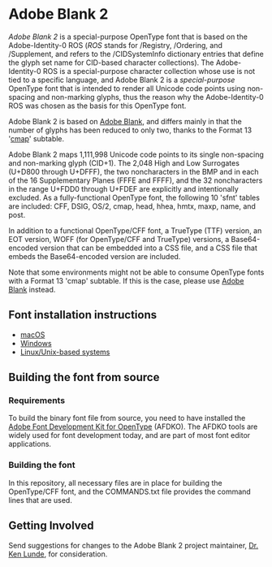 # Adobe Blank 2

*Adobe Blank 2* is a special-purpose OpenType font that is based on the Adobe-Identity-0 ROS (*ROS* stands for /Registry, /Ordering, and /Supplement, and refers to the /CIDSystemInfo dictionary entries that define the glyph set name for CID-based character collections). The Adobe-Identity-0 ROS is a special-purpose character collection whose use is not tied to a specific language, and Adobe Blank 2 is a *special-purpose* OpenType font that is intended to render all Unicode code points using non-spacing and non-marking glyphs, thus the reason why the Adobe-Identity-0 ROS was chosen as the basis for this OpenType font.

Adobe Blank 2 is based on [Adobe Blank](https://github.com/adobe-fonts/adobe-blank), and differs mainly in that the number of glyphs has been reduced to only two, thanks to the Format 13 '[cmap](http://www.microsoft.com/typography/otspec/cmap.htm)' subtable.

Adobe Blank 2 maps 1,111,998 Unicode code points to its single non-spacing and non-marking glyph (CID+1). The 2,048 High and Low Surrogates (U+D800 through U+DFFF), the two noncharacters in the BMP and in each of the 16 Supplementary Planes (FFFE and FFFF), and the 32 noncharacters in the range U+FDD0 through U+FDEF are explicitly and intentionally excluded. As a fully-functional OpenType font, the following 10 'sfnt' tables are included: CFF, DSIG, OS/2, cmap, head, hhea, hmtx, maxp, name, and post.

In addition to a functional OpenType/CFF font, a TrueType (TTF) version, an EOT version, WOFF (for OpenType/CFF and TrueType) versions, a Base64-encoded version that can be embedded into a CSS file, and a CSS file that embeds the Base64-encoded version are included.

Note that some environments might not be able to consume OpenType fonts with a Format 13 'cmap' subtable. If this is the case, please use [Adobe Blank](https://github.com/adobe-fonts/adobe-blank) instead.

## Font installation instructions

* [macOS](https://support.apple.com/en-us/HT201749)
* [Windows](https://www.microsoft.com/en-us/Typography/TrueTypeInstall.aspx)
* [Linux/Unix-based systems](https://github.com/adobe-fonts/source-code-pro/issues/17#issuecomment-8967116)

## Building the font from source

### Requirements

To build the binary font file from source, you need to have installed the [Adobe Font Development Kit for OpenType](http://www.adobe.com/devnet/opentype/afdko.html) (AFDKO). The AFDKO tools are widely used for font development today, and are part of most font editor applications.

### Building the font

In this repository, all necessary files are in place for building the OpenType/CFF font, and the COMMANDS.txt file provides the command lines that are used.

## Getting Involved

Send suggestions for changes to the Adobe Blank 2 project maintainer, [Dr. Ken Lunde](mailto:lunde@adobe.com?subject=[GitHub]%20Adobe%20Blank%202), for consideration.
